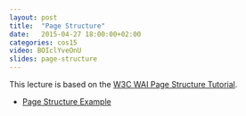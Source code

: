 ```yaml
---
layout: post
title:  "Page Structure"
date:   2015-04-27 18:00:00+02:00
categories: cos15
video: BOIclYveOnU
slides: page-structure
---
```


This lecture is based on the <a href="https://w3c.github.io/wai-tutorials/page-structure/">W3C WAI Page Structure Tutorial</a>.

<ul>
  <li><a href="http://codepen.io/yatil/pres/8a57278292865c1d30b956f1ac20badf?editors=110">Page Structure Example</a></li>
</ul>
